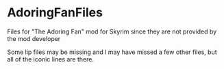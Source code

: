 # AdoringFanFiles
Files for "The Adoring Fan" mod for Skyrim since they are not provided by the mod developer 


Some lip files may be missing and I may have missed a few other files, but all of the iconic lines are there.
